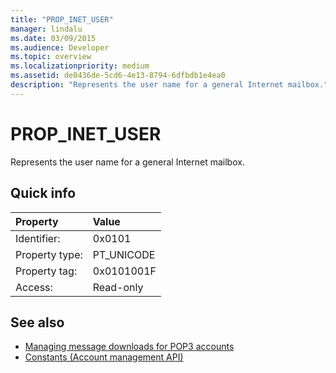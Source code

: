 ```yaml
---
title: "PROP_INET_USER"
manager: lindalu
ms.date: 03/09/2015
ms.audience: Developer
ms.topic: overview
ms.localizationpriority: medium
ms.assetid: de0436de-5cd6-4e13-8794-6dfbdb1e4ea0
description: "Represents the user name for a general Internet mailbox."
---
```


# PROP_INET_USER

Represents the user name for a general Internet mailbox.
  
## Quick info

|Property |Value |
|:-----|:-----|
|Identifier:  <br/> |0x0101  <br/> |
|Property type:  <br/> |PT_UNICODE  <br/> |
|Property tag:  <br/> |0x0101001F  <br/> |
|Access:  <br/> |Read-only  <br/> |
   
## See also

- [Managing message downloads for POP3 accounts](managing-message-downloads-for-pop3-accounts.md) 
- [Constants (Account management API)](constants-account-management-api.md)

